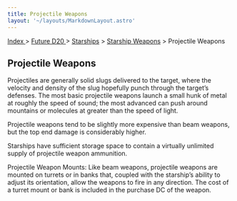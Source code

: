 ```yaml
---
title: Projectile Weapons
layout: '~/layouts/MarkdownLayout.astro'
---
```


[ Index ](/) > [ Future D20 ](/future.d20.srd) > [Starships](/future.d20.srd/starships) > [Starship Weapons](/future.d20.srd/starships/starship.weapons) > Projectile Weapons

## Projectile Weapons

Projectiles are generally solid slugs delivered to the target, where the
velocity and density of the slug hopefully punch through the target’s
defenses. The most basic projectile weapons launch a small hunk of metal at
roughly the speed of sound; the most advanced can push around mountains or
molecules at greater than the speed of light.

Projectile weapons tend to be slightly more expensive than beam weapons, but
the top end damage is considerably higher.

Starships have sufficient storage space to contain a virtually unlimited
supply of projectile weapon ammunition.

Projectile Weapon Mounts: Like beam weapons, projectile weapons are mounted on
turrets or in banks that, coupled with the starship’s ability to adjust its
orientation, allow the weapons to fire in any direction. The cost of a turret
mount or bank is included in the purchase DC of the weapon.

